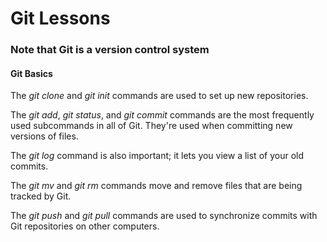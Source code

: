 # Git Lessons

### Note that Git is a version control system 

#### Git Basics
The *git clone* and *git init* commands are used to set up new repositories.

The *git add*, *git status*, and *git commit* commands are the most frequently used subcommands in all of Git. They're used when committing new versions of files.

The *git log* command is also important; it lets you view a list of your old commits.

The *git mv* and *git rm* commands move and remove files that are being tracked by Git. 

The *git push* and *git pull* commands are used to synchronize commits with Git repositories on other computers.
